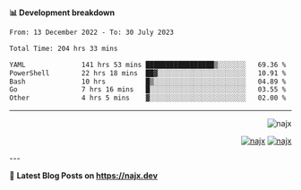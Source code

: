 <b>📊 Development breakdown</b>
<!--START_SECTION:waka-->

```txt
From: 13 December 2022 - To: 30 July 2023

Total Time: 204 hrs 33 mins

YAML              141 hrs 53 mins █████████████████▒░░░░░░░   69.36 %
PowerShell        22 hrs 18 mins  ██▓░░░░░░░░░░░░░░░░░░░░░░   10.91 %
Bash              10 hrs          █▒░░░░░░░░░░░░░░░░░░░░░░░   04.89 %
Go                7 hrs 16 mins   █░░░░░░░░░░░░░░░░░░░░░░░░   03.55 %
Other             4 hrs 5 mins    ▓░░░░░░░░░░░░░░░░░░░░░░░░   02.00 %
```

<!--END_SECTION:waka-->
---
<p align="right">
  <img src="https://komarev.com/ghpvc/?username=najx&label=GitHub%20Profile%20Views&color=yellow&style=flat" alt="najx" />
</p align="center">
<p align="right">
  <a href="https://www.linkedin.com/in/abdx"><img src="https://img.shields.io/badge/LinkedIn--_.svg?style=social&logo=linkedin" alt="najx"></a>
  <a href="https://stackoverflow.com/users/19588110/najim-abdelmoula"><img src="https://img.shields.io/badge/Stack Overflow--_.svg?style=social&logo=stackoverflow" alt="najx"></a>
</p align="center">
---

📕 **Latest Blog Posts on https://najx.dev**

<!-- BLOG-POST-LIST:START -->
<!-- BLOG-POST-LIST:END -->
